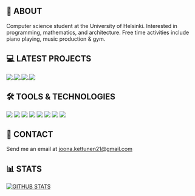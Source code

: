 ## :wave: ABOUT
Computer science student at the University of Helsinki. Interested in programming, mathematics, and architecture. Free time activities include piano playing, music production & gym.

## :computer: LATEST PROJECTS
<a href="https://github.com/anuraghazra/github-readme-stats">
  <img align="center" src="https://github-readme-stats.vercel.app/api/pin/?username=joonarafael&repo=blast-calc&theme=dark" />
</a>
<a href="https://github.com/anuraghazra/convoychat">
  <img align="center" src="https://github-readme-stats.vercel.app/api/pin/?username=joonarafael&repo=visualpathfinder&theme=dark" />
</a>

<a href="https://github.com/anuraghazra/github-readme-stats">
  <img align="center" src="https://github-readme-stats.vercel.app/api/pin/?username=joonarafael&repo=jobbaclone&theme=dark" />
</a>
<a href="https://github.com/anuraghazra/convoychat">
  <img align="center" src="https://github-readme-stats.vercel.app/api/pin/?username=joonarafael&repo=jobbamobileclone&theme=dark" />
</a>

## :hammer_and_wrench: TOOLS & TECHNOLOGIES
![](https://img.shields.io/badge/Code-JavaScript-informational?style=flat&color=informational&logo=javascript)
![](https://img.shields.io/badge/Code-TypeScript-informational?style=flat&color=informational&logo=typescript)
![](https://img.shields.io/badge/Code-HTML-informational?style=flat&color=informational&logo=html5)
![](https://img.shields.io/badge/Code-TailwindCSS-informational?style=flat&color=informational&logo=tailwindcss)
![](https://img.shields.io/badge/Code-React-informational?style=flat&color=informational&logo=react)
![](https://img.shields.io/badge/Code-Node-informational?style=flat&color=informational&logo=node.js)
![](https://img.shields.io/badge/Tool-Jest-informational?style=flat&color=warning&logo=jest)
![](https://img.shields.io/badge/Code-Python-informational?style=flat&color=informational&logo=python)

## :email: CONTACT

Send me an email at [joona.kettunen21@gmail.com](joona.kettunen21@gmail.com)

## :bar_chart: STATS
[![GITHUB STATS](https://github-readme-stats.vercel.app/api?username=joonarafael&theme=dark&count_private=true)](https://github.com/anuraghazra/github-readme-stats)
